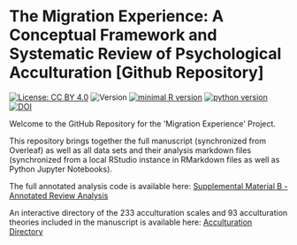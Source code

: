 # The Migration Experience: A Conceptual Framework and Systematic Review of Psychological Acculturation [Github Repository]

[![License: CC BY 4.0](https://img.shields.io/badge/License-CC_BY_4.0-lightgrey.svg)](https://creativecommons.org/licenses/by/4.0/)
![Version](https://img.shields.io/github/checks-status/JannisCodes/acculturation-review/pspr-release-v.1.0.0)
[![minimal R version](https://img.shields.io/badge/R%3E%3D-4.1.1-6666ff.svg)](https://cran.r-project.org/)
[![python version](https://img.shields.io/badge/python-v3.10.6-blue)](https://www.python.org/downloads/release/python-3106/)
[![DOI](https://zenodo.org/badge/326742421.svg)](https://zenodo.org/badge/latestdoi/326742421)

Welcome to the GitHub Repository for the 'Migration Experience' Project.

This repository brings together the full manuscript (synchronized from Overleaf) as well as all data sets and their analysis markdown files (synchronized from a local RStudio instance in RMarkdown files as well as Python Jupyter Notebooks).

The full annotated analysis code is available here: [Supplemental Material B - Annotated Review Analysis](https://janniscodes.github.io/acculturation-review/Supplemental-Material-B-Annotated-Analysis)

An interactive directory of the 233 acculturation scales and 93 acculturation theories included in the manuscript is available here: [Acculturation Directory](https://acculturation-review.shinyapps.io/acculturation-directory/)

<!-- Please note that the full repository will remain 'private' until after the manuscript has been accepted for publication (to allow for blind peer review). -->

<!-- <form action="https://janniscodes.github.io/acculturation-review/Supplemental%20Material%20B%20-%20Annotated%20Analysis.html" method="get" target="_blank"><button type="submit">Annotated Analysis</button></form> -->
